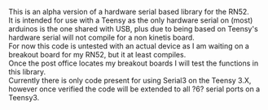This is an alpha version of a hardware serial based library for the RN52.      
It is intended for use with a Teensy as the only hardware serial on (most) arduinos is the one shared with USB, plus due to being based on Teensy's hardware serial will not compile for a non kinetis board.                       
For now this code is untested with an actual device as I am waiting on a breakout board for my RN52, but it at least compiles.      
Once the post office locates my breakout boards I will test the functions in this library.                           
Currently there is only code present for using Serial3 on the Teensy 3.X, however once verified the code will be extended to all ?6? serial ports on a Teensy3.           

